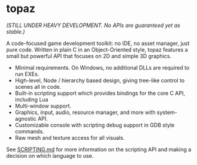 # topaz

*(STILL UNDER HEAVY DEVELOPMENT. No APIs are guaranteed yet as stable.)*

A code-focused game development toolkit: no IDE, no asset manager, just pure code.
Written in plain C in an Object-Oriented style, topaz features a small but powerful 
API that focuses on 2D and simple 3D graphics.

 - Minimal requirements. On Windows, no additional DLLs are required to run EXEs.
 - High-level, Node / hierarchy based design, giving tree-like control to scenes all in code.
 - Built-in scripting support which provides bindings for the core C API, including Lua
 - Multi-window support.
 - Graphics, input, audio, resource manager, and more with system-agnostic API.
 - Customizable console with scripting debug support in GDB style commands.
 - Raw mesh and texture access for all visuals.


See [SCRIPTING.md](https://github.com/jcorks/topaz/blob/main/SCRIPTING.md) for more information on the scripting API and making a decision on which language to use.

